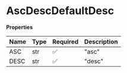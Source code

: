 # AscDescDefaultDesc

**Properties**

| Name | Type | Required | Description |
| :--- | :--- | :------- | :---------- |
| ASC  | str  | ✅       | "asc"       |
| DESC | str  | ✅       | "desc"      |
